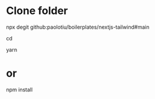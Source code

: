 # Clone folder

npx degit github:paolotiu/boilerplates/nextjs-tailwind#main <folder-name>

cd <folder-name>

yarn

# or

npm install
